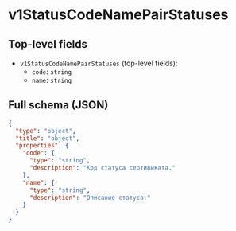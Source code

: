 # v1StatusCodeNamePairStatuses

## Top-level fields
- `v1StatusCodeNamePairStatuses` (top-level fields):
  - `code`: `string`
  - `name`: `string`

## Full schema (JSON)
```json
{
  "type": "object",
  "title": "object",
  "properties": {
    "code": {
      "type": "string",
      "description": "Код статуса сертификата."
    },
    "name": {
      "type": "string",
      "description": "Описание статуса."
    }
  }
}
```
